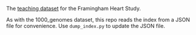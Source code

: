The [teaching dataset](https://biolincc.nhlbi.nih.gov/teaching/) for the Framingham Heart Study.

As with the 1000_genomes dataset, this repo reads the index from a JSON file for convenience. Use `dump_index.py` to update the JSON file.
